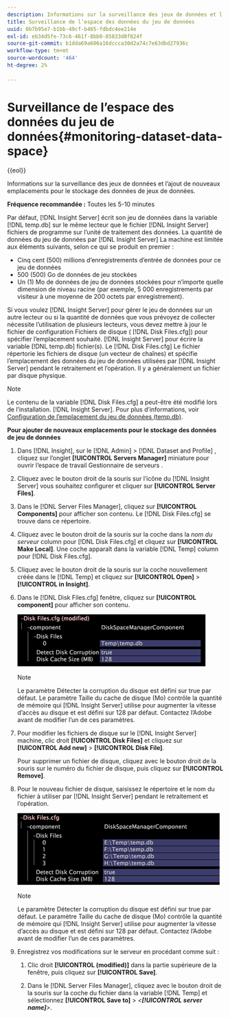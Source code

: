 ```yaml
---
description: Informations sur la surveillance des jeux de données et l’ajout de nouveaux emplacements pour le stockage des données de jeux de données.
title: Surveillance de l’espace des données du jeu de données
uuid: 0b7b95e7-b1bb-49cf-b465-fdbdc4ee214e
exl-id: eb34d5fe-73c6-461f-8bb0-85833d8f824f
source-git-commit: b1dda69a606a16dccca30d2a74c7e63dbd27936c
workflow-type: tm+mt
source-wordcount: '464'
ht-degree: 2%

---
```


# Surveillance de l’espace des données du jeu de données{#monitoring-dataset-data-space}

{{eol}}

Informations sur la surveillance des jeux de données et l’ajout de nouveaux emplacements pour le stockage des données de jeux de données.

**Fréquence recommandée :** Toutes les 5-10 minutes

Par défaut, [!DNL Insight Server] écrit son jeu de données dans la variable [!DNL temp.db] sur le même lecteur que le fichier [!DNL Insight Server] fichiers de programme sur l’unité de traitement des données. La quantité de données du jeu de données par [!DNL Insight Server] La machine est limitée aux éléments suivants, selon ce qui se produit en premier :

* Cinq cent (500) millions d’enregistrements d’entrée de données pour ce jeu de données
* 500 (500) Go de données de jeu stockées
* Un (1) Mo de données de jeu de données stockées pour n’importe quelle dimension de niveau racine (par exemple, 5 000 enregistrements par visiteur à une moyenne de 200 octets par enregistrement).

Si vous voulez [!DNL Insight Server] pour gérer le jeu de données sur un autre lecteur ou si la quantité de données que vous prévoyez de collecter nécessite l’utilisation de plusieurs lecteurs, vous devez mettre à jour le fichier de configuration Fichiers de disque ( [!DNL Disk Files.cfg]) pour spécifier l’emplacement souhaité. [!DNL Insight Server] pour écrire la variable [!DNL temp.db] fichier(s). Le [!DNL Disk Files.cfg] Le fichier répertorie les fichiers de disque (un vecteur de chaînes) et spécifie l’emplacement des données du jeu de données utilisées par [!DNL Insight Server] pendant le retraitement et l’opération. Il y a généralement un fichier par disque physique.

>[!NOTE]
>
>Le contenu de la variable [!DNL Disk Files.cfg] a peut-être été modifié lors de l’installation. [!DNL Insight Server]. Pour plus d’informations, voir [Configuration de l’emplacement du jeu de données (temp.db)](../../../../home/c-inst-svr/c-install-ins-svr/t-install-proc-inst-svr-dpu/t-cfg-loc-dtst.md#task-f645eefecb154e679acbb480a07c1f0e).

**Pour ajouter de nouveaux emplacements pour le stockage des données de jeu de données**

1. Dans [!DNL Insight], sur le [!DNL Admin] > [!DNL Dataset and Profile] , cliquez sur l’onglet **[!UICONTROL Servers Manager]** miniature pour ouvrir l’espace de travail Gestionnaire de serveurs .
1. Cliquez avec le bouton droit de la souris sur l’icône du [!DNL Insight Server] vous souhaitez configurer et cliquer sur **[!UICONTROL Server Files]**.
1. Dans le [!DNL Server Files Manager], cliquez sur **[!UICONTROL Components]** pour afficher son contenu. Le [!DNL Disk Files.cfg] se trouve dans ce répertoire.
1. Cliquez avec le bouton droit de la souris sur la coche dans la *nom du serveur* column pour [!DNL Disk Files.cfg] et cliquez sur **[!UICONTROL Make Local]**. Une coche apparaît dans la variable [!DNL Temp] column pour [!DNL Disk Files.cfg].
1. Cliquez avec le bouton droit de la souris sur la coche nouvellement créée dans le [!DNL Temp] et cliquez sur **[!UICONTROL Open]** > **[!UICONTROL in Insight]**.
1. Dans le [!DNL Disk Files.cfg] fenêtre, cliquez sur **[!UICONTROL component]** pour afficher son contenu.

   ![Infos sur l’étape](assets/cfg_diskfiles_examplevalues.png)

   >[!NOTE]
   >
   >Le paramètre Détecter la corruption du disque est défini sur true par défaut. Le paramètre Taille du cache de disque (Mo) contrôle la quantité de mémoire qui [!DNL Insight Server] utilise pour augmenter la vitesse d’accès au disque et est défini sur 128 par défaut. Contactez l’Adobe avant de modifier l’un de ces paramètres.

1. Pour modifier les fichiers de disque sur le [!DNL Insight Server] machine, clic droit **[!UICONTROL Disk Files]** et cliquez sur **[!UICONTROL Add new]** > **[!UICONTROL Disk File]**.

   Pour supprimer un fichier de disque, cliquez avec le bouton droit de la souris sur le numéro du fichier de disque, puis cliquez sur **[!UICONTROL Remove]**.

1. Pour le nouveau fichier de disque, saisissez le répertoire et le nom du fichier à utiliser par [!DNL Insight Server] pendant le retraitement et l’opération.

   ![Infos sur l’étape](assets/cfg_diskfiles_exampleNewValues.png)

   >[!NOTE]
   >
   >Le paramètre Détecter la corruption du disque est défini sur true par défaut. Le paramètre Taille du cache de disque (Mo) contrôle la quantité de mémoire qui [!DNL Insight Server] utilise pour augmenter la vitesse d’accès au disque et est défini sur 128 par défaut. Contactez l’Adobe avant de modifier l’un de ces paramètres.

1. Enregistrez vos modifications sur le serveur en procédant comme suit :

   1. Clic droit **[!UICONTROL (modified)]** dans la partie supérieure de la fenêtre, puis cliquez sur **[!UICONTROL Save]**.

   1. Dans le [!DNL Server Files Manager], cliquez avec le bouton droit de la souris sur la coche du fichier dans la variable [!DNL Temp] et sélectionnez **[!UICONTROL Save to]** > *&lt;**[!UICONTROL server name]**>*.
